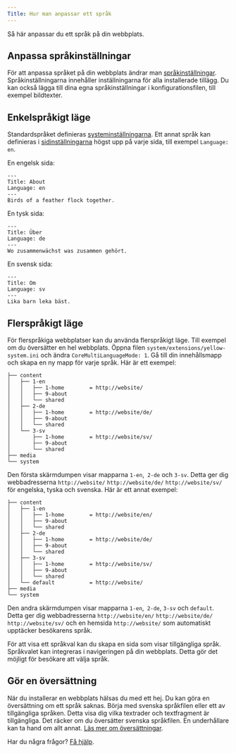 ```yaml
---
Title: Hur man anpassar ett språk
---
```

Så här anpassar du ett språk på din webbplats.

## Anpassa språkinställningar

För att anpassa språket på din webbplats ändrar man [språkinställningar](how-to-change-the-system#språkinställningar). Språkinställningarna innehåller inställningarna för alla installerade tillägg. Du kan också lägga till dina egna språkinställningar i konfigurationsfilen, till exempel bildtexter.

## Enkelspråkigt läge 

Standardspråket definieras [systeminställningarna](how-to-change-the-system#systeminställningar). Ett annat språk kan definieras i [sidinställningarna](how-to-change-the-system#sidinställningar) högst upp på varje sida, till exempel `Language: en`. 

En engelsk sida:

```
---
Title: About
Language: en
---
Birds of a feather flock together.
```

En tysk sida:

```
---
Title: Über
Language: de
---
Wo zusammenwächst was zusammen gehört.
```

En svensk sida:

```
---
Title: Om
Language: sv
---
Lika barn leka bäst.
```

## Flerspråkigt läge

För flerspråkiga webbplatser kan du använda flerspråkigt läge. Till exempel om du översätter en hel webbplats. Öppna filen `system/extensions/yellow-system.ini` och ändra `CoreMultiLanguageMode: 1`. Gå till din innehållsmapp och skapa en ny mapp för varje språk. Här är ett exempel: 

```
├── content               
│   ├── 1-en              
│   │   ├── 1-home        = http://website/
│   │   ├── 9-about
│   │   └── shared    
│   ├── 2-de              
│   │   ├── 1-home        = http://website/de/
│   │   ├── 9-about
│   │   └── shared    
│   └── 3-sv              
│       ├── 1-home        = http://website/sv/
│       ├── 9-about
│       └── shared    
├── media                 
└── system                
```

Den första skärmdumpen visar mapparna `1-en`,` 2-de` och `3-sv`. Detta ger dig webbadresserna `http://website/` `http://website/de/` `http://website/sv/` för engelska, tyska och svenska. Här är ett annat exempel: 

```
├── content               
│   ├── 1-en              
│   │   ├── 1-home        = http://website/en/
│   │   ├── 9-about
│   │   └── shared    
│   ├── 2-de              
│   │   ├── 1-home        = http://website/de/
│   │   ├── 9-about
│   │   └── shared    
│   ├── 3-sv              
│   │   ├── 1-home        = http://website/sv/
│   │   ├── 9-about
│   │   └── shared    
│   └── default           = http://website/       
├── media                 
└── system                
```

Den andra skärmdumpen visar mapparna `1-en`,` 2-de`, `3-sv` och `default`. Detta ger dig webbadresserna `http://website/en/` `http://website/de/` `http://website/sv/` och en hemsida `http://website/` som automatiskt upptäcker besökarens språk.

För att visa ett språkval kan du skapa en sida som visar tillgängliga språk. Språkvalet kan integreras i navigeringen på din webbplats. Detta gör det möjligt för besökare att välja språk. 

## Gör en översättning

När du installerar en webbplats hälsas du med ett hej. Du kan göra en översättning om ett språk saknas. Börja med svenska språkfilen eller ett av tillgängliga språken. Detta visa dig vilka textrader och textfragment är tillgängliga. Det räcker om du översätter svenska språkfilen. En underhållare kan ta hand om allt annat. [Läs mer om översättningar](https://github.com/annaesvensson/yellow-language/tree/main/README-sv.md).

Har du några frågor? [Få hjälp](.).
